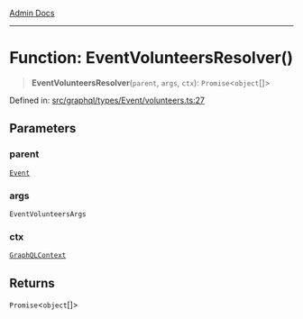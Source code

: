 [Admin Docs](/)

***

# Function: EventVolunteersResolver()

> **EventVolunteersResolver**(`parent`, `args`, `ctx`): `Promise`\<`object`[]\>

Defined in: [src/graphql/types/Event/volunteers.ts:27](https://github.com/Sourya07/talawa-api/blob/3df16fa5fb47e8947dc575f048aef648ae9ebcf8/src/graphql/types/Event/volunteers.ts#L27)

## Parameters

### parent

[`Event`](../../Event/type-aliases/Event.md)

### args

`EventVolunteersArgs`

### ctx

[`GraphQLContext`](../../../../context/type-aliases/GraphQLContext.md)

## Returns

`Promise`\<`object`[]\>
